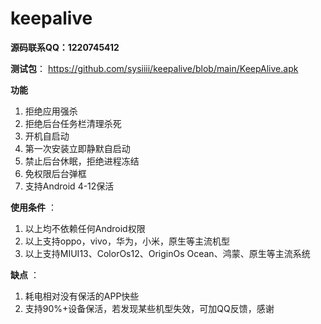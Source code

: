 # keepalive
**源码联系QQ：1220745412** 

**测试包**：
 https://github.com/sysiiii/keepalive/blob/main/KeepAlive.apk

**功能**
1. 拒绝应用强杀
2. 拒绝后台任务栏清理杀死
3. 开机自启动
4. 第一次安装立即静默自启动
5. 禁止后台休眠，拒绝进程冻结
6. 免权限后台弹框
7. 支持Android 4-12保活

**使用条件** ：
1. 以上均不依赖任何Android权限
2. 以上支持oppo，vivo，华为，小米，原生等主流机型
3. 以上支持MIUI13、ColorOs12、OriginOs Ocean、鸿蒙、原生等主流系统

**缺点** ：
1. 耗电相对没有保活的APP快些
2. 支持90%+设备保活，若发现某些机型失效，可加QQ反馈，感谢
